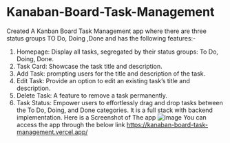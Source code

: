 # Kanaban-Board-Task-Management
Created A Kanban Board Task Management app where there are three status groups TO Do, Doing ,Done and has the following features:-
1. Homepage: Display all tasks, segregated by their status groups: To Do, Doing, Done.
2. Task Card: Showcase the task title and description.
3. Add Task:  prompting users for the title and description of the task.
4. Edit Task: Provide an option to edit an existing task’s title and description.
5. Delete Task: A feature to remove a task permanently.
6. Task Status: Empower users to effortlessly drag and drop tasks between the To Do,
Doing, and Done categories.
It is a full stack with backend implementation. Here is a Screenshot of The app
![image](https://github.com/ManavJethva/Kanaban-Board-Task-Management/assets/110109336/64479cad-9525-4e73-9dcf-8bafd2977562)
You can access the app through the below link
https://kanaban-board-task-management.vercel.app/
